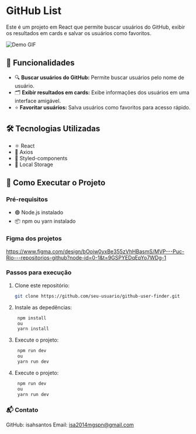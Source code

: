 # GitHub List 

Este é um projeto em React que permite buscar usuários do GitHub, exibir os resultados em cards e salvar os usuários como favoritos.

![Demo GIF](https://github.com/isahsantos/mvp-front-avancado-git-list/blob/main/src/assets/images/Macbook-Air-localhost-yurvSzPAa8.gif)


## 🌟 Funcionalidades

- 🔍 **Buscar usuários do GitHub:** Permite buscar usuários pelo nome de usuário.
- 🗂️ **Exibir resultados em cards:** Exibe informações dos usuários em uma interface amigável.
- ⭐ **Favoritar usuários:** Salva usuários como favoritos para acesso rápido.

## 🛠️ Tecnologias Utilizadas

- ⚛️ React
- 🔗 Axios
- 💅 Styled-components
- 💾 Local Storage

## 🚀 Como Executar o Projeto

### Pré-requisitos

- 🟢 Node.js instalado
- 📦 npm ou yarn instalado

### Figma dos projetos

https://www.figma.com/design/bOoiw0yxBe355zVhHBasmS/MVP---Puc-Rio---repositorios-github?node-id=0-1&t=9GSPYEDqEpYo7WDg-1

### Passos para execução

1. Clone este repositório:
   ```bash
   git clone https://github.com/seu-usuario/github-user-finder.git

3. Instale as depedências:
   ```bash
    npm install
    ou
    yarn install

3. Execute o projeto:
   ```bash
    npm run dev 
    ou
    yarn run dev

4. Execute o projeto:
   ```bash
    npm run dev 
    ou
    yarn run dev


### 📬 Contato 
GitHub: isahsantos
Email: isa2014mgspn@gmail.com
